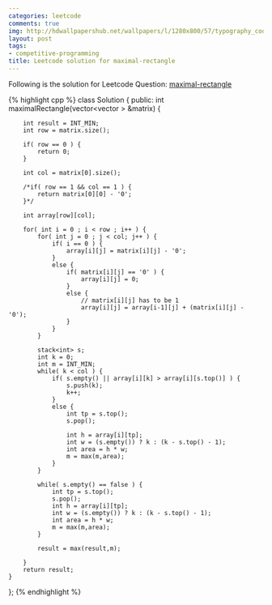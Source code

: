 ```yaml
---
categories: leetcode
comments: true
img: http://hdwallpapershub.net/wallpapers/l/1280x800/57/typography_code_javascript_black_background_programmer_syntax_1280x800_56614.jpg
layout: post
tags:
- competitive-programming
title: Leetcode solution for maximal-rectangle
---
```


Following is the solution for Leetcode Question: [maximal-rectangle](https://leetcode.com/problems/maximal-rectangle/)

{% highlight cpp %}
class Solution {
public:
    int maximalRectangle(vector<vector<char> > &matrix) {
        
        int result = INT_MIN;
        int row = matrix.size();
        
        if( row == 0 ) {
            return 0;
        }
        
        int col = matrix[0].size();
        
        /*if( row == 1 && col == 1 ) {
            return matrix[0][0] - '0';
        }*/
        
        int array[row][col];
        
        for( int i = 0 ; i < row ; i++ ) {
            for( int j = 0 ; j < col; j++ ) {
                if( i == 0 ) {
                    array[i][j] = matrix[i][j] - '0';
                }
                else {
                    if( matrix[i][j] == '0' ) {
                        array[i][j] = 0;
                    }
                    else {
                        // matrix[i][j] has to be 1
                        array[i][j] = array[i-1][j] + (matrix[i][j] - '0');
                    }
                }
            }
            
            stack<int> s;
            int k = 0;
            int m = INT_MIN;
            while( k < col ) {
                if( s.empty() || array[i][k] > array[i][s.top()] ) {
                    s.push(k);
                    k++;
                }
                else {
                    int tp = s.top();
                    s.pop();
                    
                    int h = array[i][tp];
                    int w = (s.empty()) ? k : (k - s.top() - 1);
                    int area = h * w;
                    m = max(m,area);
                }
            }
            
            while( s.empty() == false ) {
                int tp = s.top();
                s.pop();
                int h = array[i][tp];
                int w = (s.empty()) ? k : (k - s.top() - 1);
                int area = h * w;
                m = max(m,area);
            }
            
            result = max(result,m);
            
        }
        return result;
    }
};
{% endhighlight %}